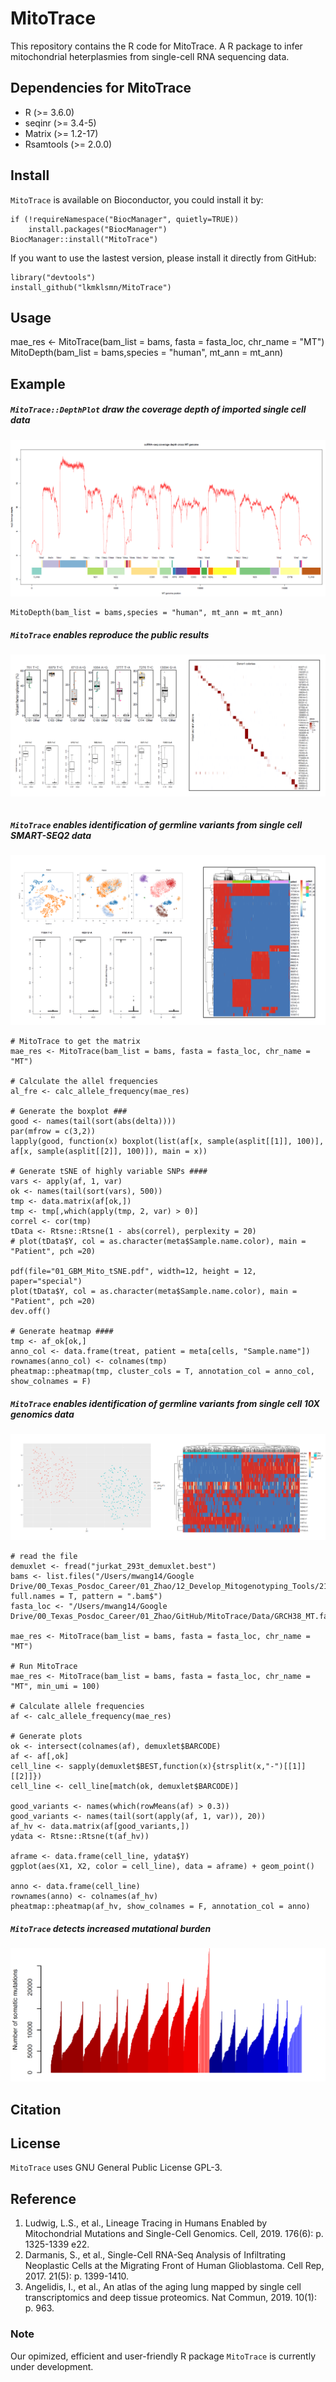 # MitoTrace
This repository contains the R code for MitoTrace. A R package to infer mitochondrial heterplasmies from single-cell RNA sequencing data. 


## Dependencies for MitoTrace
* R (>= 3.6.0)
* seqinr (>= 3.4-5)
* Matrix (>= 1.2-17)
* Rsamtools (>= 2.0.0)


## Install

`MitoTrace` is available on Bioconductor, you could install it by:

```
if (!requireNamespace("BiocManager", quietly=TRUE))
    install.packages("BiocManager")
BiocManager::install("MitoTrace")
```
If you want to use the lastest version, please install it directly from GitHub:
```
library("devtools")
install_github("lkmklsmn/MitoTrace")
```


## Usage
mae_res <- MitoTrace(bam_list = bams, fasta = fasta_loc, chr_name = "MT")
MitoDepth(bam_list = bams,species = "human", mt_ann = mt_ann)
## Example

##### `MitoTrace::DepthPlot` draw the coverage depth of imported single cell data
![GitHub Logo](https://github.com/lkmklsmn/MitoTrace/blob/master/example/gene_bar_cov.png)
```
MitoDepth(bam_list = bams,species = "human", mt_ann = mt_ann)
```

##### `MitoTrace` enables reproduce the public results
![GitHub Logo](https://github.com/lkmklsmn/MitoTrace/blob/master/example/reproduce_result.png)
```

```


##### `MitoTrace` enables identification of germline variants from single cell SMART-SEQ2 data
![GitHub Logo](https://github.com/lkmklsmn/MitoTrace/blob/master/example/smart-seq2.png)
```
# MitoTrace to get the matrix
mae_res <- MitoTrace(bam_list = bams, fasta = fasta_loc, chr_name = "MT")

# Calculate the allel frequencies
al_fre <- calc_allele_frequency(mae_res)

# Generate the boxplot ###
good <- names(tail(sort(abs(delta))))
par(mfrow = c(3,2))
lapply(good, function(x) boxplot(list(af[x, sample(asplit[[1]], 100)], af[x, sample(asplit[[2]], 100)]), main = x))

# Generate tSNE of highly variable SNPs ####
vars <- apply(af, 1, var)
ok <- names(tail(sort(vars), 500))
tmp <- data.matrix(af[ok,])
tmp <- tmp[,which(apply(tmp, 2, var) > 0)]
correl <- cor(tmp)
tData <- Rtsne::Rtsne(1 - abs(correl), perplexity = 20)
# plot(tData$Y, col = as.character(meta$Sample.name.color), main = "Patient", pch =20)

pdf(file="01_GBM_Mito_tSNE.pdf", width=12, height = 12, paper="special")
plot(tData$Y, col = as.character(meta$Sample.name.color), main = "Patient", pch =20)
dev.off()

# Generate heatmap ####
tmp <- af_ok[ok,]
anno_col <- data.frame(treat, patient = meta[cells, "Sample.name"])
rownames(anno_col) <- colnames(tmp)
pheatmap::pheatmap(tmp, cluster_cols = T, annotation_col = anno_col, show_colnames = F)
```

##### `MitoTrace` enables identification of germline variants from single cell 10X genomics data
![GitHub Logo](https://github.com/lkmklsmn/MitoTrace/blob/master/example/10x_genomics.png)

```
# read the file
demuxlet <- fread("jurkat_293t_demuxlet.best")
bams <- list.files("/Users/mwang14/Google Drive/00_Texas_Posdoc_Career/01_Zhao/12_Develop_Mitogenotyping_Tools/21_read_10xGenomics/jurkat", full.names = T, pattern = ".bam$")
fasta_loc <- "/Users/mwang14/Google Drive/00_Texas_Posdoc_Career/01_Zhao/GitHub/MitoTrace/Data/GRCH38_MT.fa"

mae_res <- MitoTrace(bam_list = bams, fasta = fasta_loc, chr_name = "MT")
  
# Run MitoTrace
mae_res <- MitoTrace(bam_list = bams, fasta = fasta_loc, chr_name = "MT", min_umi = 100)

# Calculate allele frequencies
af <- calc_allele_frequency(mae_res)

# Generate plots
ok <- intersect(colnames(af), demuxlet$BARCODE)
af <- af[,ok]
cell_line <- sapply(demuxlet$BEST,function(x){strsplit(x,"-")[[1]][[2]]})
cell_line <- cell_line[match(ok, demuxlet$BARCODE)]

good_variants <- names(which(rowMeans(af) > 0.3))
good_variants <- names(tail(sort(apply(af, 1, var)), 20))
af_hv <- data.matrix(af[good_variants,])
ydata <- Rtsne::Rtsne(t(af_hv))

aframe <- data.frame(cell_line, ydata$Y)
ggplot(aes(X1, X2, color = cell_line), data = aframe) + geom_point()

anno <- data.frame(cell_line)
rownames(anno) <- colnames(af_hv)
pheatmap::pheatmap(af_hv, show_colnames = F, annotation_col = anno)
```


##### `MitoTrace` detects increased mutational burden
![GitHub Logo](https://github.com/lkmklsmn/MitoTrace/blob/master/example/barplot.png)

## Citation


## License
`MitoTrace` uses GNU General Public License GPL-3.

## Reference
1.	Ludwig, L.S., et al., Lineage Tracing in Humans Enabled by Mitochondrial Mutations and Single-Cell Genomics. Cell, 2019. 176(6): p. 1325-1339 e22.
2.	Darmanis, S., et al., Single-Cell RNA-Seq Analysis of Infiltrating Neoplastic Cells at the Migrating Front of Human Glioblastoma. Cell Rep, 2017. 21(5): p. 1399-1410.
3.	Angelidis, I., et al., An atlas of the aging lung mapped by single cell transcriptomics and deep tissue proteomics. Nat Commun, 2019. 10(1): p. 963.

### Note
Our opimized, efficient and user-friendly R package `MitoTrace` is currently under development.